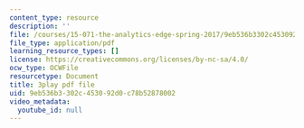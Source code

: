 ```yaml
---
content_type: resource
description: ''
file: /courses/15-071-the-analytics-edge-spring-2017/9eb536b3302c453092d0c78b52878002_-G_d3A0x_0Y.pdf
file_type: application/pdf
learning_resource_types: []
license: https://creativecommons.org/licenses/by-nc-sa/4.0/
ocw_type: OCWFile
resourcetype: Document
title: 3play pdf file
uid: 9eb536b3-302c-4530-92d0-c78b52878002
video_metadata:
  youtube_id: null
---
```

